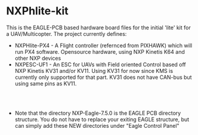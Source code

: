 # NXPhlite-kit
This is the EAGLE-PCB based hardware board files for the initial 'lite' kit for a UAV/Multicopter.
The project currently defines:
* NXPHlite-PX4 - A Flight controller (refernced from PIXHAWK) which will run PX4 software. Opensource hardware, using NXP Kinetis K64 and other NXP devices 
* NXPESC-UF1 - An ESC for UAVs with Field oriented Control based off NXP Kinetis KV31 and/or KV11. Using KV31 for now since KMS is currently only supported for that part. KV31 does not have CAN-bus but using same pins as KV11. 

<br><br>

* Note that the directory <bold>NXP-Eagle-7.5.0</bold> is the EAGLE PCB directory structure. You do not have to replace your exiting EAGLE structure, but can simply add these NEW directories under "Eagle Control Panel" <options><directories>

